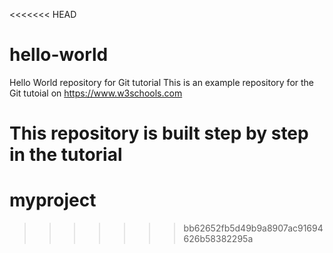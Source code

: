 <<<<<<< HEAD
# hello-world

Hello World repository for Git tutorial
This is an example repository for the Git tutoial on https://www.w3schools.com

This repository is built step by step in the tutorial
=======
# myproject
>>>>>>> bb62652fb5d49b9a8907ac91694626b58382295a
